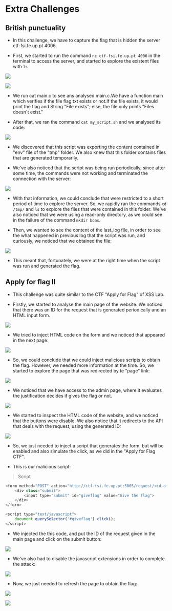 # Extra Challenges

## British punctuality

* In this challenge, we have to capture the flag that is hidden the server ctf-fsi.fe.up.pt 4006.

* First, we started to run the command ```nc ctf-fsi.fe.up.pt 4006``` in the terminal to access the server, and started to explore the existent files with ```ls```

![](https://i.imgur.com/KRcFtT2.png)


![](https://i.imgur.com/6jK2H71.png)

* We run cat main.c to see ans analysed main.c.We have a function main which verifies if the file flag.txt exists or not.If the file exists, it would print the flag and String "File exists"; else, the file only prints "Files doesn´t exist."

* After that, we ran the command ```cat my_script.sh``` and we analysed its code:

![](https://i.imgur.com/lNQuRBl.png)

* We discovered that this script was exporting the content contained in "env" file of the "tmp" folder. We also knew that this folder contains files that are generated temporarily.

* We've also noticed that the script was being run periodically, since after some time, the commands were not working and terminated the connection with the server:

![](https://i.imgur.com/oPNqreN.png)

* With that information, we could conclude that were restricted to a short period of time to explore the server. So, we rapidly ran the commands ```cd /tmp/``` and ```ls``` to explore the files that were contained in this folder. We've also noticed that we were using a read-only directory, as we could see in the failure of the command ```mkdir boas```.

* Then, we wanted to see the content of the last_log file, in order to see the what happened in previous log that the script was run, and curiously, we noticed that we obtained the file:

![](https://i.imgur.com/nD4ptTy.png)

* This meant that, fortunately, we were at the right time when the script was run and generated the flag.


## Apply for flag II

* This challenge was quite similar to the CTF "Apply for Flag" of XSS Lab.

* Firstly, we started to analyse the main page of the website. We noticed that there was an ID for the request that is generated periodically and an HTML input form.

![](https://i.imgur.com/6eST2JF.png)

* We tried to inject HTML code on the form and we noticed that appeared in the next page:

![](https://i.imgur.com/OJt7Vgh.png)

* So, we could conclude that we could inject malicious scripts to obtain the flag. However, we needed more information at the time. So, we started to explore the page that was redirected by te "page" link:

![](https://i.imgur.com/J0k0ErE.png)

* We noticed that we have access to the admin page, where it evaluates the justification decides if gives the flag or not.

![](https://i.imgur.com/4SoICIg.png)

* We started to inspect the HTML code of the website, and we noticed that the buttons were disable. We also notice that it redirects to the API that deals with the request, using the generated ID:

![](https://i.imgur.com/IlG8we1.png)

* So, we just needed to inject a script that generates the form, but will be enabled and also simulate the click, as we did in the "Apply for Flag CTF".

* This is our malicious script:

> Script
```javascript
<form method="POST" action="http://ctf-fsi.fe.up.pt:5005/request/<id-of-the-request>/approve" role="form">     
    <div class="submit">         
        <input type="submit" id="giveflag" value="Give the flag">    
    </div> 
</form>  

<script type="text/javascript">     
    document.querySelector('#giveflag').click(); 
</script>
```

* We injected the this code, and put the ID of the request given in the main page and click on the submit button:

![](https://i.imgur.com/CamVO4a.png)

* We've also had to disable the javascript extensions in order to complete the attack:

![](https://i.imgur.com/5jxNQp7.png)


* Now, we just needed to refresh the page to obtain the flag:

![](https://i.imgur.com/TkJ1QSx.png)

![](https://i.imgur.com/c1UmdPM.png)

